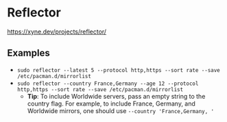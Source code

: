 # Reflector

https://xyne.dev/projects/reflector/

## Examples

- `sudo reflector --latest 5 --protocol http,https --sort rate --save /etc/pacman.d/mirrorlist`
- `sudo reflector --country France,Germany --age 12 --protocol http,https --sort rate --save /etc/pacman.d/mirrorlist`
  - **Tip**: To include Worldwide servers, pass an empty string to the country flag. For example, to include France, Germany, and Worldwide mirrors, one should use `--country 'France,Germany, '`
